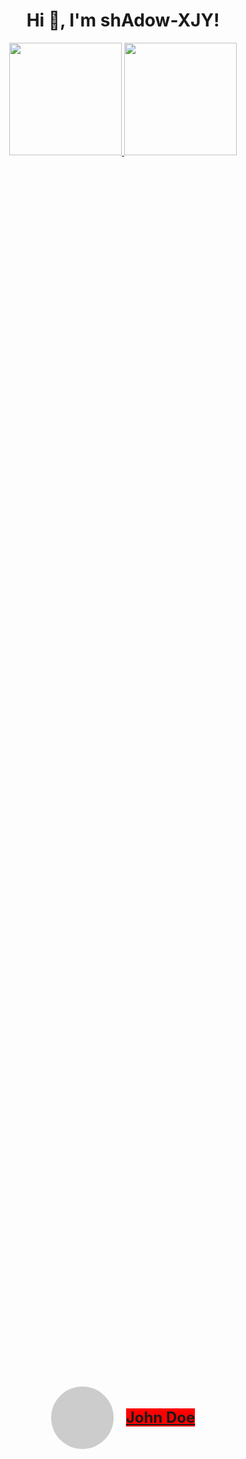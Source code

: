 <h1 align="center">Hi 👋, I'm shAdow-XJY!</h1>
<div align="center">
  <a href="https://github.com/shAdow-XJY">
  <img height="180em" src="https://github-readme-stats.vercel.app/api?username=shAdow-XJY&show_icons=true&theme=algolia&include_all_commits=true&count_private=true"/>
  <img height="180em" src="https://github-readme-stats.vercel.app/api/top-langs/?username=shAdow-XJY&layout=compact&langs_count=7&theme=algolia&hide=xslt,cmake,python,powershell,css,c,c#"/>
</div>
<br>
<!-- <div align ="center"> 
  <a href="https://www.instagram.com/isra_legend" target="_blank"><img src="https://img.shields.io/badge/-Instagram-%23333?style=for-the-badge&logo=instagram&logoColor=white" target="_blank"></a>
 <a href="https://www.facebook.com/israel.pinto.505/" target="_blank"><img src="https://img.shields.io/badge/Facebook-%23333?style=for-the-badge&logo=facebook&logoColor=white" target="_blank"></a> 
  <a href = "mailto:israelhurtarte@gmail.com"><img src="https://img.shields.io/badge/-Gmail-%23333?style=for-the-badge&logo=gmail&logoColor=white" target="_blank"></a>
  <a href="https://www.linkedin.com/in/israel-hurtarte-pinto-738245218" target="_blank"><img src="https://img.shields.io/badge/-LinkedIn-%23333?style=for-the-badge&logo=linkedin&logoColor=white" target="_blank"></a> 
</div> -->
  <style>
    .Box-body.p-4 {
      background: tomato !important;
    }
    .container {
        display: flex;
        justify-content: center;
        align-items: center;
        height: 100vh;
    }
    .avatar {
        width: 100px;
        height: 100px;
        border-radius: 50%;
        background-color: #ccc;
        margin-right: 20px;
    }
    .name {
        font-size: 24px;
        font-weight: bold;
    }
</style>

<div class="container">
    <div class="avatar"></div>
    <div class="name" style="background: red;">John Doe</div>
</div>
.Box-body.p-4 {
    background: tomato !important;
}
